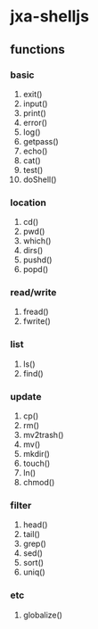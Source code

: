 # jxa-shelljs

## functions

### basic

1. exit()
1. input()
1. print()
1. error()
1. log()
1. getpass()
1. echo()
1. cat()
1. test()
1. doShell()

### location

1. cd()
1. pwd()
1. which()
1. dirs()
1. pushd()
1. popd()

### read/write

1. fread()
1. fwrite()

### list

1. ls()
1. find()

### update

1. cp()
1. rm()
1. mv2trash()
1. mv()
1. mkdir()
1. touch()
1. ln()
1. chmod()

### filter

1. head()
1. tail()
1. grep()
1. sed()
1. sort()
1. uniq()

### etc

1. globalize()
